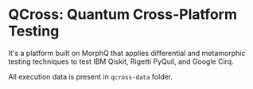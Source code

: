 # QCross: Quantum Cross-Platform Testing

It's a platform built on MorphQ that applies differential and metamorphic testing techniques to test IBM Qiskit, Rigetti PyQuil, and Google Cirq.

All execution data is present in `qcross-data` folder.
